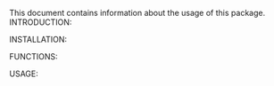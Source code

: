 This document contains information about the usage of this package.
INTRODUCTION:

INSTALLATION:

FUNCTIONS:

USAGE:

